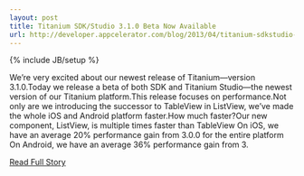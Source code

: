 ```yaml
---
layout: post
title: Titanium SDK/Studio 3.1.0 Beta Now Available
url: http://developer.appcelerator.com/blog/2013/04/titanium-sdkstudio-3-1-0-beta-now-available.html
---
```

{% include JB/setup %}<p>We’re very excited about our newest release of Titanium—version 3.1.0.Today we release a beta of both SDK and Titanium Studio—the newest version of our Titanium platform.This release focuses on performance.Not only are we introducing the successor to TableView in ListView, we’ve made the whole iOS and Android platform faster.How much faster?Our new component, ListView, is multiple times faster than TableView
 On iOS, we have an average 20% performance gain from 3.0.0 for the entire platform
 On Android, we have an average 36% performance gain from 3.</p>
<p><a href="http://developer.appcelerator.com/blog/2013/04/titanium-sdkstudio-3-1-0-beta-now-available.html">Read Full Story</a></p>
